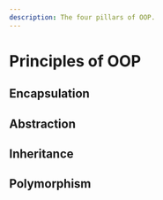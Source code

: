 ```yaml
---
description: The four pillars of OOP.
---
```


# Principles of OOP

## Encapsulation

## Abstraction

## Inheritance

## Polymorphism

